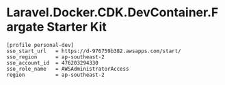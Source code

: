 # Laravel.Docker.CDK.DevContainer.Fargate Starter Kit


```
[profile personal-dev]
sso_start_url   = https://d-976759b382.awsapps.com/start/
sso_region      = ap-southeast-2
sso_account_id  = 476203294330 
sso_role_name   = AWSAdministratorAccess
region          = ap-southeast-2
```